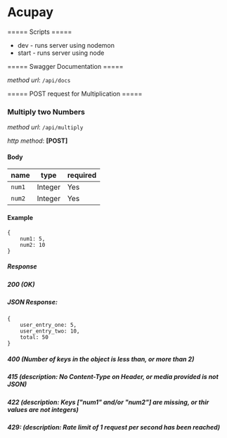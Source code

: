 # Acupay

===== Scripts =====
- dev - runs server using nodemon
- start - runs server using node



===== Swagger Documentation =====

*method url*: `/api/docs`


===== POST request for Multiplication =====
### **Multiply two Numbers**
*method url*: `/api/multiply`

*http method*: **[POST]**

#### Body

| name    | type    | required |
| --------| ------  | -------- |
| `num1`  | Integer | Yes      |
| `num2`  | Integer | Yes      |

#### Example

```
{
    num1: 5,
    num2: 10
}
```
##### Response
##### 200 (OK)
##### JSON Response:
```
{
    user_entry_one: 5,
    user_entry_two: 10,
    total: 50
}
```

##### 400 (Number of keys in the object is less than, or more than 2)
##### 415 (description: No Content-Type on Header, or media provided is not JSON)        
##### 422 (description: Keys ["num1" and/or "num2"] are missing, or thir values are not integers)         
##### 429: (description: Rate limit of 1 request per second has been reached)

